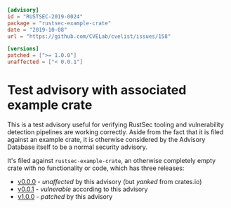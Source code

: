 ```toml
[advisory]
id = "RUSTSEC-2019-0024"
package = "rustsec-example-crate"
date = "2019-10-08"
url = "https://github.com/CVELab/cvelist/issues/158"

[versions]
patched = [">= 1.0.0"]
unaffected = ["< 0.0.1"]
```

# Test advisory with associated example crate

This is a test advisory useful for verifying RustSec tooling and vulnerability
detection pipelines are working correctly. Aside from the fact that it is filed
against an example crate, it is otherwise considered by the Advisory Database
itself to be a normal security advisory.

It's filed against `rustsec-example-crate`, an otherwise completely empty crate
with no functionality or code, which has three releases:

- [v0.0.0] - *unaffected* by this advisory (but *yanked* from crates.io)
- [v0.0.1] - *vulnerable* according to this advisory
- [v1.0.0] - *patched* by this advisory

[v0.0.0]: https://crates.io/crates/rustsec-example-crate/0.0.0
[v0.0.1]: https://crates.io/crates/rustsec-example-crate/0.0.1
[v1.0.0]: https://crates.io/crates/rustsec-example-crate/1.0.0

